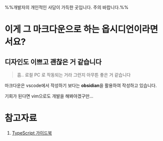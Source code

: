 %%개발자의 개인적인 사담이 가득한 곳입니다. 주의 바랍니다.%%

# 이게 그 마크다운으로 하는 옵시디언이라면서요?

## 디자인도 이쁘고 괜찮은 거 같습니다

> 흠.. 로컬 PC 로 작동되는 거라 그런지 아무튼 좋은 거 같습니다

마크다운은 vscode에서 작성하기 보다는 **obsidian**을 활용하여 작성하고 있습니다.

기회가 된다면 vim으로도 개발을 해봐야겠구만...


# 참고자료
1. [TypeScript 가이드북](https://yamoo9.gitbook.io/typescript/)
